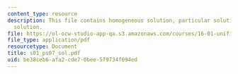 ```yaml
---
content_type: resource
description: This file contains homogeneous solution, particular solution and total
  solution.
file: https://ol-ocw-studio-app-qa.s3.amazonaws.com/courses/16-01-unified-engineering-i-ii-iii-iv-fall-2005-spring-2006/be38ceb6afa2cde70bee5f9734f094ed_s01_ps07_sol.pdf
file_type: application/pdf
resourcetype: Document
title: s01_ps07_sol.pdf
uid: be38ceb6-afa2-cde7-0bee-5f9734f094ed
---
```

